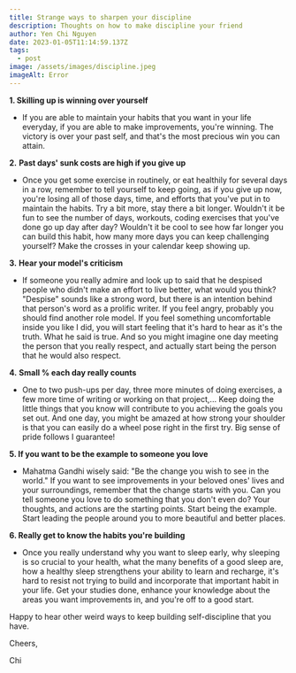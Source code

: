 ```yaml
---
title: Strange ways to sharpen your discipline
description: Thoughts on how to make discipline your friend
author: Yen Chi Nguyen
date: 2023-01-05T11:14:59.137Z
tags:
  - post
image: /assets/images/discipline.jpeg
imageAlt: Error
---
```

**1. Skilling up is winning over yourself**

* If you are able to maintain your habits that you want in your life everyday, if you are able to make improvements, you're winning. The victory is over your past self, and that's the most precious win you can attain. 

**2.** **Past days' sunk costs are high if you give up**

* Once you get some exercise in routinely, or eat healthily for several days in a row, remember to tell yourself to keep going, as if you give up now, you're losing all of those days, time, and efforts that you've put in to maintain the habits. Try a bit more, stay there a bit longer. Wouldn't it be fun to see the number of days, workouts, coding exercises that you've done go up day after day? Wouldn't it be cool to see how far longer you can build this habit, how many more days you can keep challenging yourself? Make the crosses in your calendar keep showing up.

**3.** **Hear your model's criticism**

* If someone you really admire and look up to said that he despised people who didn't make an effort to live better, what would you think? "Despise" sounds like a strong word, but there is an intention behind that person's word as a prolific writer. If you feel angry, probably you should find another role model. If you feel something uncomfortable inside you like I did, you will start feeling that it's hard to hear as it's the truth. What he said is true. And so you might imagine one day meeting the person that you really respect, and actually start being the person that he would also respect.

**4.** **Small % each day really counts** 

* One to two push-ups per day, three more minutes of doing exercises, a few more time of writing or working on that project,... Keep doing the little things that you know will contribute to you achieving the goals you set out. And one day, you might be amazed at how strong your shoulder is that you can easily do a wheel pose right in the first try. Big sense of pride follows I guarantee!

**5. If you want to be the example to someone you love**

* Mahatma Gandhi wisely said: "Be the change you wish to see in the world." If you want to see improvements in your beloved ones' lives and your surroundings, remember that the change starts with you. Can you tell someone you love to do something that you don't even do? Your thoughts, and actions are the starting points. Start being the example. Start leading the people around you to more beautiful and better places.

**6. Really get to know the habits you're building**

* Once you really understand why you want to sleep early, why sleeping is so crucial to your health, what the many benefits of a good sleep are, how a healthy sleep strengthens your ability to learn and recharge, it's hard to resist not trying to build and incorporate that important habit in your life. Get your studies done, enhance your knowledge about the areas you want improvements in, and you're off to a good start.

Happy to hear other weird ways to keep building self-discipline that you have. 

Cheers,


Chi